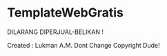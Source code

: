# TemplateWebGratis
DILARANG DIPERJUAL-BELIKAN !

Created : Lukman A.M.
Dont Change Copyright Dude!
